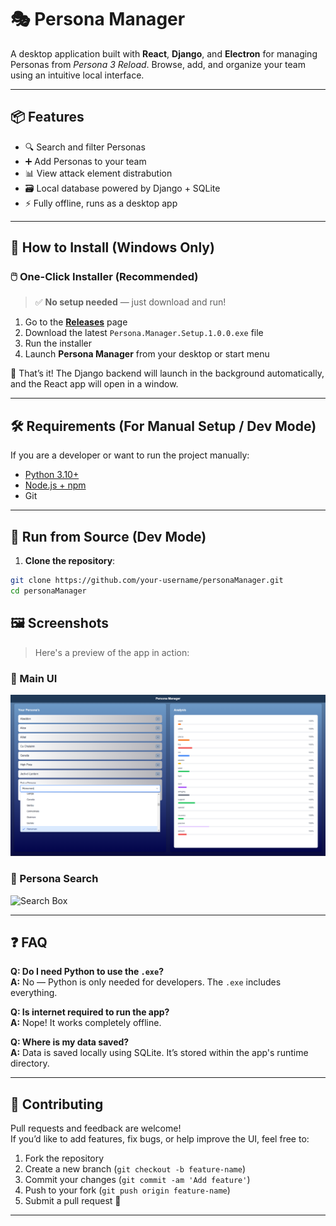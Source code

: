 # 🎭 Persona Manager

A desktop application built with **React**, **Django**, and **Electron** for managing Personas from *Persona 3 Reload*. Browse, add, and organize your team using an intuitive local interface.

---

## 📦 Features

- 🔍 Search and filter Personas
- ➕ Add Personas to your team
- 📊 View attack element distrabution
- 🗃️ Local database powered by Django + SQLite
- ⚡ Fully offline, runs as a desktop app

---

## 🚀 How to Install (Windows Only)

### 🖱️ One-Click Installer (Recommended)

> ✅ **No setup needed** — just download and run!

1. Go to the [**Releases**](https://github.com/Masterslayer7/Persona-Manager-Windows/releases/tag/v1.0.0) page
2. Download the latest `Persona.Manager.Setup.1.0.0.exe` file
3. Run the installer
4. Launch **Persona Manager** from your desktop or start menu

🎉 That’s it! The Django backend will launch in the background automatically, and the React app will open in a window.

---

## 🛠 Requirements (For Manual Setup / Dev Mode)

If you are a developer or want to run the project manually:

- [Python 3.10+](https://www.python.org/downloads/)
- [Node.js + npm](https://nodejs.org/)
- Git

---

## 🧪 Run from Source (Dev Mode)

1. **Clone the repository**:

```bash
git clone https://github.com/your-username/personaManager.git
cd personaManager
```


## 🖼️ Screenshots

> Here's a preview of the app in action:

### 🎯 Main UI
![Main UI](./screenshots/main-ui.png)

### 🔎 Persona Search
![Search Box](./screenshots/search-box.png)

---

## ❓ FAQ

**Q: Do I need Python to use the `.exe`?**  
**A:** No — Python is only needed for developers. The `.exe` includes everything.

**Q: Is internet required to run the app?**  
**A:** Nope! It works completely offline.

**Q: Where is my data saved?**  
**A:** Data is saved locally using SQLite. It’s stored within the app's runtime directory.

---

## 🤝 Contributing

Pull requests and feedback are welcome!  
If you’d like to add features, fix bugs, or help improve the UI, feel free to:

1. Fork the repository
2. Create a new branch (`git checkout -b feature-name`)
3. Commit your changes (`git commit -am 'Add feature'`)
4. Push to your fork (`git push origin feature-name`)
5. Submit a pull request 🚀

---